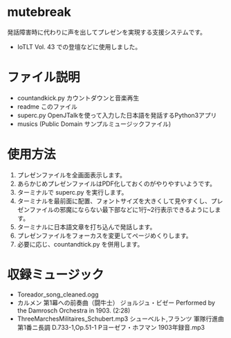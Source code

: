 # mutebreak

発話障害時に代わりに声を出してプレゼンを実現する支援システムです。

- IoTLT Vol. 43 での登壇などに使用しました。

# ファイル説明

- countandkick.py  カウントダウンと音楽再生
- readme このファイル
- superc.py OpenJTalkを使って入力した日本語を発話するPython3アプリ
- musics (Public Domain サンプルミュージックファイル)

# 使用方法

1. プレゼンファイルを全画面表示します。
2. あらかじめプレゼンファイルはPDF化しておくのがやりやすいようです。
3. ターミナルで superc.py を実行します。
4. ターミナルを最前面に配置、フォントサイズを大きくして見やすくし、プレゼンファイルの邪魔にならない最下部などに1行~2行表示できるようにします。
5. ターミナルに日本語文章を打ち込んで発話します。
6. プレゼンファイルをフォーカスを変更してページめくりします。
7. 必要に応じ、countandtick.py を併用します。

# 収録ミュージック

- Toreador_song_cleaned.ogg 
- カルメン 第1幕への前奏曲（闘牛士） ジョルジュ・ビゼー Performed by the Damrosch Orchestra in 1903. (2:28)
- ThreeMarchesMilitaires_Schubert.mp3 シューベルト,フランツ 軍隊行進曲第1番ニ長調 D.733-1,Op.51-1 Pヨーゼフ・ホフマン 1903年録音.mp3
